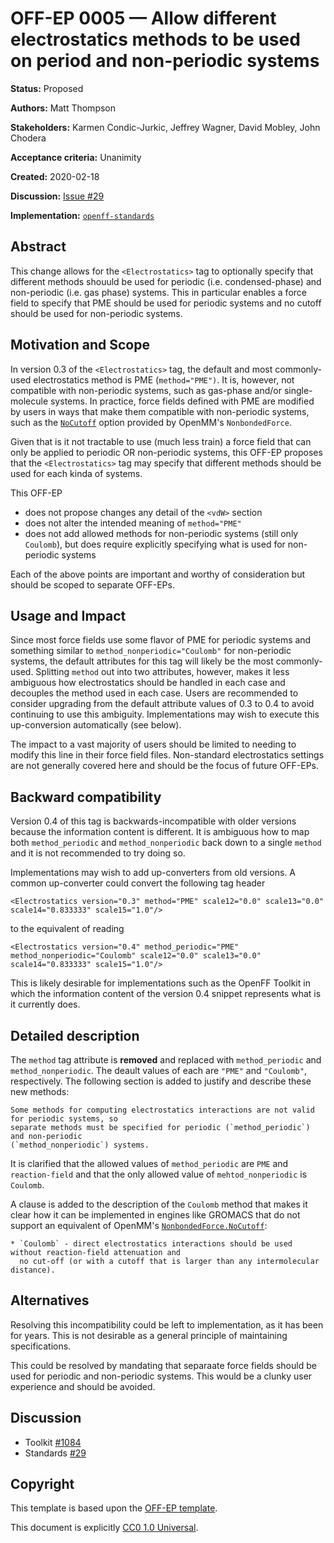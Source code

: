 # OFF-EP 0005 — Allow different electrostatics methods to be used on period and non-periodic systems

**Status:** Proposed

**Authors:** Matt Thompson

**Stakeholders:** Karmen Condic-Jurkic, Jeffrey Wagner, David Mobley, John Chodera

**Acceptance criteria:** Unanimity

**Created:** 2020-02-18

**Discussion:** [Issue #29](https://github.com/openforcefield/standards/issues/29)

**Implementation:** [``openff-standards``](https://github.com/openforcefield/openff-standards)

## Abstract

This change allows for the `<Electrostatics>` tag to optionally specify that different methods
shouuld be used for periodic (i.e. condensed-phase) and non-periodic (i.e. gas phase) systems. This
in particular enables a force field to specify that PME should be used for periodic systems and no
cutoff should be used for non-periodic systems.

## Motivation and Scope

In version 0.3 of the `<Electrostatics>` tag, the default and most commonly-used electrostatics
method is PME (`method="PME")`. It is, however, not compatible with non-periodic systems, such as
gas-phase and/or single-molecule systems. In practice, force fields defined with PME are modified by
users in ways that make them compatible with non-periodic systems, such as the
[``NoCutoff``](http://docs.openmm.org/latest/userguide/theory/02_standard_forces.html?highlight=nocutoff#coulomb-interaction-without-cutoff)
option provided by OpenMM's ``NonbondedForce``.

Given that is it not tractable to use (much less train) a force field that can only be applied to
periodic OR non-periodic systems, this OFF-EP proposes that the `<Electrostatics>` tag may specify
that different methods should be used for each kinda of systems.

This OFF-EP
* does not propose changes any detail of the `<vdW>` section
* does not alter the intended meaning of `method="PME"`
* does not add allowed methods for non-periodic systems (still only `Coulomb`), but does require
  explicitly specifying what is used for non-periodic systems

Each of the above points are important and worthy of consideration but should be scoped to separate OFF-EPs.

## Usage and Impact

Since most force fields use some flavor of PME for periodic systems and something similar to
`method_nonperiodic="Coulomb"` for non-periodic systems, the default attributes for this tag will
likely be the most commonly-used. Splitting `method` out into two attributes, however, makes it less
ambiguous how electrostatics should be handled in each case and decouples the method used in each
case. Users are recommended to consider upgrading from the default attribute values of 0.3 to 0.4 to avoid
continuing to use this ambiguity. Implementations may wish to execute this up-conversion
automatically (see below).

The impact to a vast majority of users should be limited to needing to modify this line in their
force field files. Non-standard electrostatics settings are not generally covered here and should be
the focus of future OFF-EPs.

## Backward compatibility

Version 0.4 of this tag is backwards-incompatible with older versions because the information
content is different. It is ambiguous how to map both `method_periodic` and `method_nonperiodic`
back down to a single `method` and it is not recommended to try doing so.

Implementations may wish to add up-converters from old versions. A common up-converter could convert the
following tag header

```
<Electrostatics version="0.3" method="PME" scale12="0.0" scale13="0.0" scale14="0.833333" scale15="1.0"/>
```

to the equivalent of reading

```
<Electrostatics version="0.4" method_periodic="PME" method_nonperiodic="Coulomb" scale12="0.0" scale13="0.0" scale14="0.833333" scale15="1.0"/>
```

This is likely desirable for implementations such as the OpenFF Toolkit in which the information
content of the version 0.4 snippet represents what is it currently does.

## Detailed description

The `method` tag attribute is **removed** and replaced with `method_periodic` and `method_nonperiodic`.
The deault values of each are `"PME"` and `"Coulomb"`, respectively. The following section is added
to justify and describe these new methods:

```
Some methods for computing electrostatics interactions are not valid for periodic systems, so
separate methods must be specified for periodic (`method_periodic`) and non-periodic
(`method_nonperiodic`) systems.
```

It is clarified that the allowed values of `method_periodic` are `PME` and `reaction-field` and that the only
allowed value of `mehtod_nonperiodic` is `Coulomb`.

A clause is added to the description of the `Coulomb` method that makes it clear how it can be
implemented in engines like GROMACS that do not support an equivalent of OpenMM's
[``NonbondedForce.NoCutoff``](http://docs.openmm.org/latest/userguide/theory/02_standard_forces.html?highlight=nocutoff#coulomb-interaction-without-cutoff):

```
* `Coulomb` - direct electrostatics interactions should be used without reaction-field attenuation and
  no cut-off (or with a cutoff that is larger than any intermolecular distance).
```

## Alternatives

Resolving this incompatibility could be left to implementation, as it has been for years. This is not
desirable as a general principle of maintaining specifications.

This could be resolved by mandating that separaate force fields should be used for periodic and
non-periodic systems. This would be a clunky user experience and should be avoided.

## Discussion

- Toolkit [#1084](https://github.com/openforcefield/openff-toolkit/issues/1084)
- Standards [#29](https://github.com/openforcefield/standards/issues/29)

## Copyright

This template is based upon the
[OFF-EP template](https://openforcefield.github.io/standards/enhancement-proposals/off-ep-template/).

This document is explicitly [CC0 1.0 Universal](https://creativecommons.org/publicdomain/zero/1.0/).
